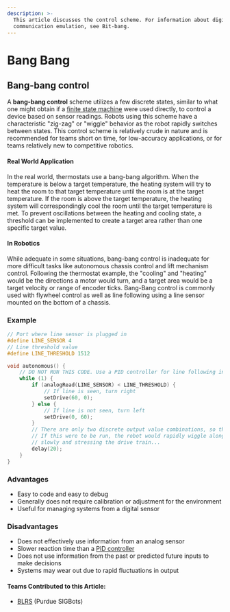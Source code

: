 ```yaml
---
description: >-
  This article discusses the control scheme. For information about digital
  communication emulation, see Bit-bang.
---
```


# Bang Bang

## Bang-bang control

A **bang-bang control** scheme utilizes a few discrete states, similar to what one might obtain if a [finite state machine](../general/finite-state-machine.md) were used directly, to control a device based on sensor readings. Robots using this scheme have a characteristic "zig-zag" or "wiggle" behavior as the robot rapidly switches between states. This control scheme is relatively crude in nature and is recommended for teams short on time, for low-accuracy applications, or for teams relatively new to competitive robotics.

#### Real World Application

In the real world, thermostats use a bang-bang algorithm. When the temperature is below a target temperature, the heating system will try to heat the room to that target temperature until the room is at the target temperature. If the room is above the target temperature, the heating system will correspondingly cool the room until the target temperature is met. To prevent oscillations between the heating and cooling state, a threshold can be implemented to create a target area rather than one specific target value.&#x20;

#### In Robotics

While adequate in some situations, bang-bang control is inadequate for more difficult tasks like autonomous chassis control and lift mechanism control. Following the thermostat example, the "cooling" and "heating" would be the directions a motor would turn, and a target area would be a target velocity or range of encoder ticks. Bang-Bang control is commonly used with flywheel control as well as line following using a line sensor mounted on the bottom of a chassis.&#x20;

### Example

```c
// Port where line sensor is plugged in
#define LINE_SENSOR 4
// Line threshold value
#define LINE_THRESHOLD 1512

void autonomous() {
    // DO NOT RUN THIS CODE. Use a PID controller for line following instead.
    while (1) {
        if (analogRead(LINE_SENSOR) < LINE_THRESHOLD) {
            // If line is seen, turn right
            setDrive(60, 0);
        } else {
            // If line is not seen, turn left
            setDrive(0, 60);
        }
        // There are only two discrete output value combinations, so this is a bang-bang controller
        // If this were to be run, the robot would rapidly wiggle along the line, moving very
        // slowly and stressing the drive train...
        delay(20);
    }
}
```

### Advantages

* Easy to code and easy to debug
* Generally does not require calibration or adjustment for the environment
* Useful for managing systems from a digital sensor

### Disadvantages

* Does not effectively use information from an analog sensor
* Slower reaction time than a [PID controller](pid-controller.md)
* Does not use information from the past or predicted future inputs to make decisions
* Systems may wear out due to rapid fluctuations in output

#### Teams Contributed to this Article:

* [BLRS](https://purduesigbots.com) (Purdue SIGBots)
